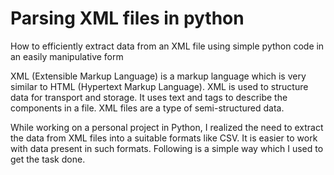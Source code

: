 # Parsing XML files in python
How to efficiently extract data from an XML file using simple python code in an easily manipulative form

XML (Extensible Markup Language) is a markup language which is very similar to HTML (Hypertext Markup Language). XML is used to structure data for transport and storage. It uses text and tags to describe the components in a file. XML files are a type of semi-structured data.


While working on a personal project in Python, I realized the need to extract the data from XML files into a suitable formats like CSV. It is easier to work with data present in such formats. Following is a simple way which I used to get the task done.
